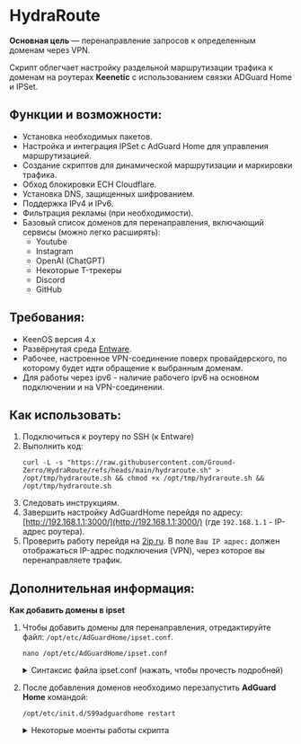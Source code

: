 # HydraRoute

**Основная цель** — перенаправление запросов к определенным доменам через VPN.

Скрипт облегчает настройку раздельной маршрутизации трафика к доменам на роутерах **Keenetic** с использованием связки ADGuard Home и IPSet.

## Функции и возможности:
- Установка необходимых пакетов.
- Настройка и интеграция IPSet с AdGuard Home для управления маршрутизацией.
- Создание скриптов для динамической маршрутизации и маркировки трафика.
- Обход блокировки ECH Cloudflare.
- Установка DNS, защищенных шифрованием.
- Поддержка IPv4 и IPv6.
- Фильтрация рекламы (при необходимости).
- Базовый список доменов для перенаправления, включающий сервисы (можно легко расширять):
  - Youtube
  - Instagram
  - OpenAI (ChatGPT)
  - Некоторые T-трекеры
  - Discord
  - GitHub

## Требования:
- KeenOS версия 4.х
- Развёрнутая среда [Entware](https://help.keenetic.com/hc/ru/articles/360021214160-Установка-системы-пакетов-репозитория-Entware-на-USB-накопитель).
- Рабочее, настроенное VPN-соединение поверх провайдерского, по которому будет идти обращение к выбранным доменам.
- Для работы через ipv6 - наличие рабочего ipv6 на основном подключении и на VPN-соединении.

## Как использовать:
1. Подключиться к роутеру по SSH (к Entware)
2. Выполнить код:
	```
	curl -L -s "https://raw.githubusercontent.com/Ground-Zerro/HydraRoute/refs/heads/main/hydraroute.sh" > /opt/tmp/hydraroute.sh && chmod +x /opt/tmp/hydraroute.sh && /opt/tmp/hydraroute.sh
	```
3. Следовать инструкциям.
4. Завершить настройку AdGuardHome перейдя по адресу: [http://192.168.1.1:3000/](http://192.168.1.1:3000/) (где `192.168.1.1` - IP-адрес роутера).
5. Проверить работу перейдя на [2ip.ru](https://2ip.ru/). В поле `Ваш IP адрес:` должен отображаться IP-адрес подключения (VPN), через которое вы перенаправляете трафик.

## Дополнительная информация:
**Как добавить домены в ipset**
1. Чтобы добавить домены для перенаправления, отредактируйте файл: `/opt/etc/AdGuardHome/ipset.conf`.
	```
	nano /opt/etc/AdGuardHome/ipset.conf
	```
 
   <details>
   <summary>Синтаксис файла ipset.conf (нажать, чтобы прочесть подробней)</summary>
   
	```
	intel.com,2ip.ru/bypass,bypass6
	instagram.com,cdninstagram.com/bypass,bypass6
	openai.com,chatgpt.com/bypass,bypass6
	```
   
	- В левой части через запятую указаны домены, требующие обхода.
	- Справа после слэша — ipset, в который AGH складывает результаты разрешения DNS-имён. В примере указаны создаваемые скриптом `ipset` для IPv4 и IPv6: `/bypass,bypass6`
	- Можно указать всё в одну строчку, можно разделить логически на несколько строк как в примере.
	- Домены третьего уровня и выше включаются сами, т.е. указание `intel.com` включает также `www.intel.com`, `download.intel.com` и прочее.
	- В примере добавлен «сигнальный» сервис [2ip.ru](https://2ip.ru/), для проверки работоспособности решения, показывающий IP-адрес туннеля (VPN), через которое вы перенаправите трафик.
   </details>

2. После добавления доменов необходимо перезапустить **AdGuard Home** командой:
	```
	/opt/etc/init.d/S99adguardhome restart
	```

   <details>
   <summary>Некоторые моенты работы скрипта</summary>
   
	Скрипт устанавливает opkg пакеты adguardhome-go, ipset, iptables и ip-full, добавляет скрипты и настройки для их работы. Больше ничего.
	
	- При установке каждого пакета проверяется результат т.к. в случае ошибки, например не хватило места, дальнейшее выполнение бесмысслено и может нарушить работу системы.
	- Учтена особенность прошивок до 4.2.3 в которых при отключении системного DNS происходит выход из ssh сесси и выполнение скрипта прерывается.
   </details>
